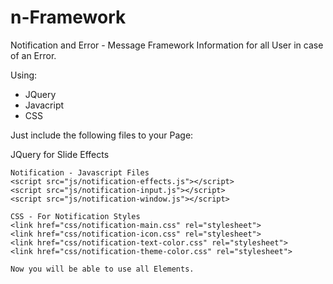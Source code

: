 n-Framework
===========

Notification and Error - Message Framework
Information for all User in case of an Error.

Using: 
- JQuery 
- Javacript
- CSS


Just include the following files to your Page:

  JQuery for Slide Effects
	<script src="http://ajax.googleapis.com/ajax/libs/jquery/1.7/jquery.min.js"></script>
	<script src="//code.jquery.com/jquery-1.10.2.js"></script>
	<script src="//code.jquery.com/ui/1.11.1/jquery-ui.js"></script>
	
	Notification - Javascript Files
	<script src="js/notification-effects.js"></script>
	<script src="js/notification-input.js"></script>
	<script src="js/notification-window.js"></script>
	
	CSS - For Notification Styles
	<link href="css/notification-main.css" rel="stylesheet">
	<link href="css/notification-icon.css" rel="stylesheet">
	<link href="css/notification-text-color.css" rel="stylesheet">
	<link href="css/notification-theme-color.css" rel="stylesheet">
	
	Now you will be able to use all Elements.
